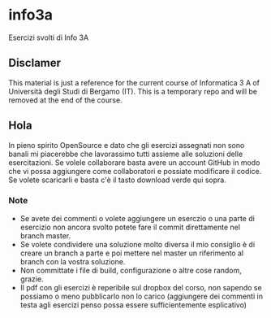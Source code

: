 # info3a
Esercizi svolti di Info 3A

## Disclamer
This material is just a reference for the current course of Informatica 3 A of Università degli Studi di Bergamo (IT).
This is a temporary repo and will be removed at the end of the course.

## Hola
In pieno spirito OpenSource e dato che gli esercizi assegnati non sono banali mi piacerebbe che lavorassimo tutti assieme alle soluzioni delle esercitazioni.
Se volele collaborare basta avere un account GitHub in modo che vi possa aggiungere come collaboratori e possiate modificare il codice.
Se volete scaricarli e basta c'è il tasto download verde qui sopra.

### Note
* Se avete dei commenti o volete aggiungere un eserczio o una parte di esercizio non ancora svolto potete fare il commit direttamente nel branch master.
* Se volete condividere una soluzione molto diversa il mio consiglio è di creare un branch a parte e poi mettere nel master un riferimento al branch con la vostra soluzione.
* Non committate i file di build, configurazione o altre cose random, grazie.
* Il pdf con gli esercizi è reperibile sul dropbox del corso, non sapendo se possiamo o meno pubblicarlo non lo carico (aggiungere dei commenti in testa agli esercizi penso possa essere sufficientemente esplicativo)

